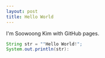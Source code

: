 ```yaml
---
layout: post
title: Hello World
---
```


I'm Soowoong Kim with GitHub pages.

```java
String str = ""Hello World!";
System.out.println(str):
```
